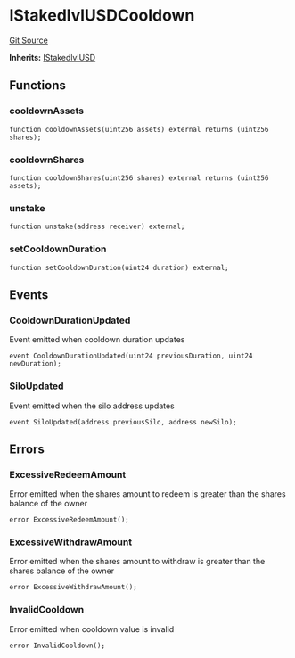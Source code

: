 # IStakedlvlUSDCooldown
[Git Source](https://github.com/Level-Money/contracts/blob/596e7d17f2f0a509e7a447183bc335cd46833918/src/interfaces/IStakedlvlUSDCooldown.sol)

**Inherits:**
[IStakedlvlUSD](/src/interfaces/IStakedlvlUSD.sol/interface.IStakedlvlUSD.md)


## Functions
### cooldownAssets


```solidity
function cooldownAssets(uint256 assets) external returns (uint256 shares);
```

### cooldownShares


```solidity
function cooldownShares(uint256 shares) external returns (uint256 assets);
```

### unstake


```solidity
function unstake(address receiver) external;
```

### setCooldownDuration


```solidity
function setCooldownDuration(uint24 duration) external;
```

## Events
### CooldownDurationUpdated
Event emitted when cooldown duration updates


```solidity
event CooldownDurationUpdated(uint24 previousDuration, uint24 newDuration);
```

### SiloUpdated
Event emitted when the silo address updates


```solidity
event SiloUpdated(address previousSilo, address newSilo);
```

## Errors
### ExcessiveRedeemAmount
Error emitted when the shares amount to redeem is greater than the shares balance of the owner


```solidity
error ExcessiveRedeemAmount();
```

### ExcessiveWithdrawAmount
Error emitted when the shares amount to withdraw is greater than the shares balance of the owner


```solidity
error ExcessiveWithdrawAmount();
```

### InvalidCooldown
Error emitted when cooldown value is invalid


```solidity
error InvalidCooldown();
```

